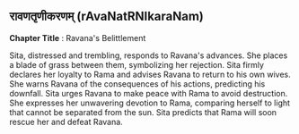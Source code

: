 ## रावणतृणीकरणम् (rAvaNatRNIkaraNam)
**Chapter Title** : Ravana's Belittlement

Sita, distressed and trembling, responds to Ravana's advances. She places a blade of grass between them, symbolizing her rejection. Sita firmly declares her loyalty to Rama and advises Ravana to return to his own wives. She warns Ravana of the consequences of his actions, predicting his downfall. Sita urges Ravana to make peace with Rama to avoid destruction. She expresses her unwavering devotion to Rama, comparing herself to light that cannot be separated from the sun. Sita predicts that Rama will soon rescue her and defeat Ravana.